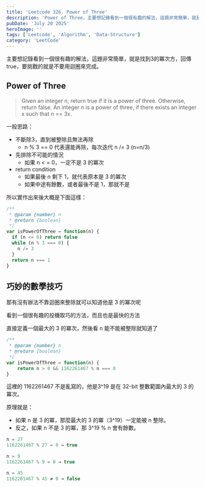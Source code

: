 ```yaml
---
title: 'Leetcode 326. Power of Three'
description: 'Power of Three，主要想記錄看到一個很有趣的解法，這題非常簡單，就是找到3的冪次方，回傳 true，要挑戰的就是不要用迴圈來完成。'
pubDate: 'July 20 2025'
heroImage: ''
tags: ['Leetcode', 'Algorithm', 'Data-Structure']
category: 'LeetCode'
---
```


主要想記錄看到一個很有趣的解法，這題非常簡單，就是找到3的冪次方，回傳 true，要挑戰的就是不要用迴圈來完成。

## Power of Three

> Given an integer n, return true if it is a power of three. Otherwise, return false.
> An integer n is a power of three, if there exists an integer x such that n == 3x.

一般思路：

* 不斷除3，直到被整除且無法再除
    * n % 3 == 0 代表還能再除，每次迭代 n /= 3 (n=n/3)
* 先排除不可能的情況
    * 如果 n < = 0，一定不是 3 的冪次
* return condition
    * 如果最後 n 剩下 1，就代表原本是 3 的冪次
    * 如果中途有餘數，或者最後不是 1，那就不是

所以實作出來後大概是下面這樣：


```js
/**
 * @param {number} n
 * @return {boolean}
 */
var isPowerOfThree = function(n) {
  if (n <= 0) return false
  while (n % 3 === 0) {
    n /= 3
  }
  return n === 1
}
```

## 巧妙的數學技巧

那有沒有辦法不靠迴圈來整除就可以知道他是 3 的冪次呢

看到一個很有趣的投機取巧的方法，而且也是最快的方法

直接定義一個最大的 3 的冪次，然後看 n 能不能被整除就知道了

```js
/**
 * @param {number} n
 * @return {boolean}
 */
var isPowerOfThree = function(n) {
    return n > 0 && 1162261467 % n === 0
}
```

這裡的 1162261467 不是亂寫的，他是3^19 是在 32-bit 整數範圍內最大的 3 的冪次。

原理就是：

* 如果 n 是 3 的冪，那麼最大的 3 的冪（3^19）一定能被 n 整除。
* 反之，如果 n 不是 3 的冪，那 3^19 % n 會有餘數。

```js
n = 27
1162261467 % 27 = 0 → true

n = 9
1162261467 % 9 = 0 → true

n = 45
1162261467 % 45 ≠ 0 → false
```
